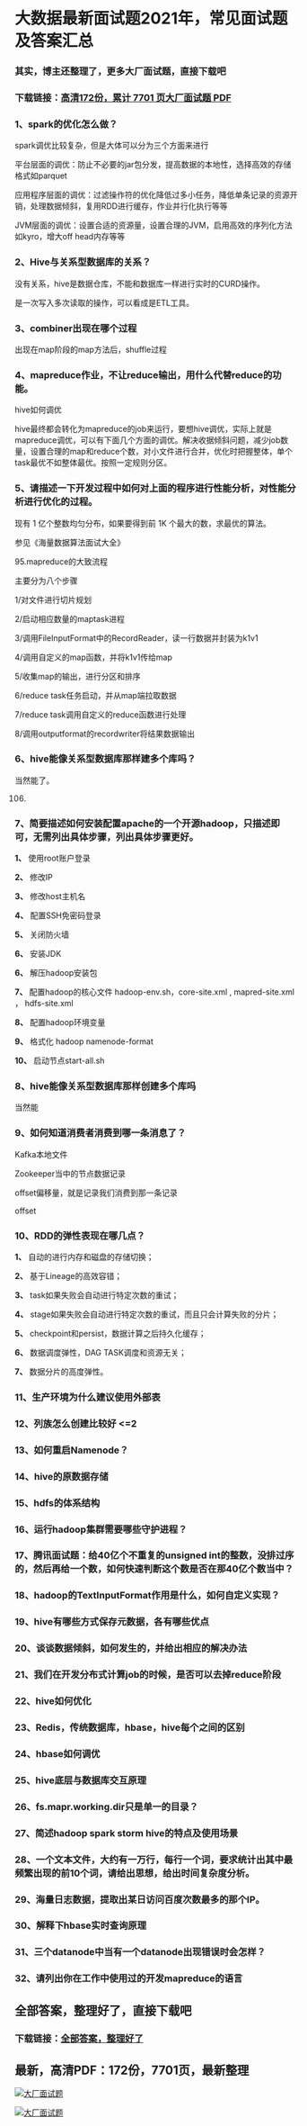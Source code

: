 # 大数据最新面试题2021年，常见面试题及答案汇总

### 其实，博主还整理了，更多大厂面试题，直接下载吧

### 下载链接：[高清172份，累计 7701 页大厂面试题  PDF](https://github.com/souyunku/DevBooks/blob/master/docs/index.md)



### 1、spark的优化怎么做？

spark调优比较复杂，但是大体可以分为三个方面来进行

平台层面的调优：防止不必要的jar包分发，提高数据的本地性，选择高效的存储格式如parquet

应用程序层面的调优：过滤操作符的优化降低过多小任务，降低单条记录的资源开销，处理数据倾斜，复用RDD进行缓存，作业并行化执行等等

JVM层面的调优：设置合适的资源量，设置合理的JVM，启用高效的序列化方法如kyro，增大off head内存等等


### 2、Hive与关系型数据库的关系？

没有关系，hive是数据仓库，不能和数据库一样进行实时的CURD操作。

是一次写入多次读取的操作，可以看成是ETL工具。


### 3、combiner出现在哪个过程

出现在map阶段的map方法后，shuffle过程


### 4、mapreduce作业，不让reduce输出，用什么代替reduce的功能。

hive如何调优

hive最终都会转化为mapreduce的job来运行，要想hive调优，实际上就是mapreduce调优，可以有下面几个方面的调优。解决收据倾斜问题，减少job数量，设置合理的map和reduce个数，对小文件进行合并，优化时把握整体，单个task最优不如整体最优。按照一定规则分区。


### 5、请描述一下开发过程中如何对上面的程序进行性能分析，对性能分析进行优化的过程。

现有 1 亿个整数均匀分布，如果要得到前 1K 个最大的数，求最优的算法。

参见《海量数据算法面试大全》

95.mapreduce的大致流程

主要分为八个步骤

1/对文件进行切片规划

2/启动相应数量的maptask进程

3/调用FileInputFormat中的RecordReader，读一行数据并封装为k1v1

4/调用自定义的map函数，并将k1v1传给map

5/收集map的输出，进行分区和排序

6/reduce task任务启动，并从map端拉取数据

7/reduce task调用自定义的reduce函数进行处理

8/调用outputformat的recordwriter将结果数据输出


### 6、hive能像关系型数据库那样建多个库吗？

当然能了。

106.
### 7、简要描述如何安装配置apache的一个开源hadoop，只描述即可，无需列出具体步骤，列出具体步骤更好。

**1、** 使用root账户登录

**2、** 修改IP

**3、** 修改host主机名

**4、** 配置SSH免密码登录

**5、** 关闭防火墙

**6、** 安装JDK

**6、** 解压hadoop安装包

**7、** 配置hadoop的核心文件 hadoop-env.sh，core-site.xml , mapred-site.xml ， hdfs-site.xml

**8、** 配置hadoop环境变量

**9、** 格式化 hadoop namenode-format

**10、** 启动节点start-all.sh


### 8、hive能像关系型数据库那样创建多个库吗

当然能


### 9、如何知道消费者消费到哪一条消息了？

Kafka本地文件

Zookeeper当中的节点数据记录

offset偏移量，就是记录我们消费到那一条记录

offset


### 10、RDD的弹性表现在哪几点？

**1、** 自动的进行内存和磁盘的存储切换；

**2、** 基于Lineage的高效容错；

**3、** task如果失败会自动进行特定次数的重试；

**4、** stage如果失败会自动进行特定次数的重试，而且只会计算失败的分片；

**5、** checkpoint和persist，数据计算之后持久化缓存；

**6、** 数据调度弹性，DAG TASK调度和资源无关；

**7、** 数据分片的高度弹性。


### 11、生产环境为什么建议使用外部表
### 12、列族怎么创建比较好 <=2
### 13、如何重启Namenode？
### 14、hive的原数据存储
### 15、hdfs的体系结构
### 16、运行hadoop集群需要哪些守护进程？
### 17、腾讯面试题：给40亿个不重复的unsigned int的整数，没排过序的，然后再给一个数，如何快速判断这个数是否在那40亿个数当中？
### 18、hadoop的TextInputFormat作用是什么，如何自定义实现？
### 19、hive有哪些方式保存元数据，各有哪些优点
### 20、谈谈数据倾斜，如何发生的，并给出相应的解决办法
### 21、我们在开发分布式计算job的时候，是否可以去掉reduce阶段
### 22、hive如何优化
### 23、Redis，传统数据库，hbase，hive每个之间的区别
### 24、hbase如何调优
### 25、hive底层与数据库交互原理
### 26、fs.mapr.working.dir只是单一的目录？
### 27、简述hadoop spark storm hive的特点及使用场景
### 28、一个文本文件，大约有一万行，每行一个词，要求统计出其中最频繁出现的前10个词，请给出思想，给出时间复杂度分析。
### 29、海量日志数据，提取出某日访问百度次数最多的那个IP。
### 30、解释下hbase实时查询原理
### 31、三个datanode中当有一个datanode出现错误时会怎样？
### 32、请列出你在工作中使用过的开发mapreduce的语言




## 全部答案，整理好了，直接下载吧

### 下载链接：[全部答案，整理好了](https://www.souyunku.com/wp-content/uploads/weixin/githup-weixin-2.png)




## 最新，高清PDF：172份，7701页，最新整理

[![大厂面试题](https://www.souyunku.com/wp-content/uploads/weixin/mst.png "架构师专栏")](https://www.souyunku.com/wp-content/uploads/weixin/githup-weixin.png "架构师专栏")

[![大厂面试题](https://www.souyunku.com/wp-content/uploads/weixin/githup-weixin.png "架构师专栏")](https://www.souyunku.com/wp-content/uploads/weixin/githup-weixin.png "架构师专栏")
